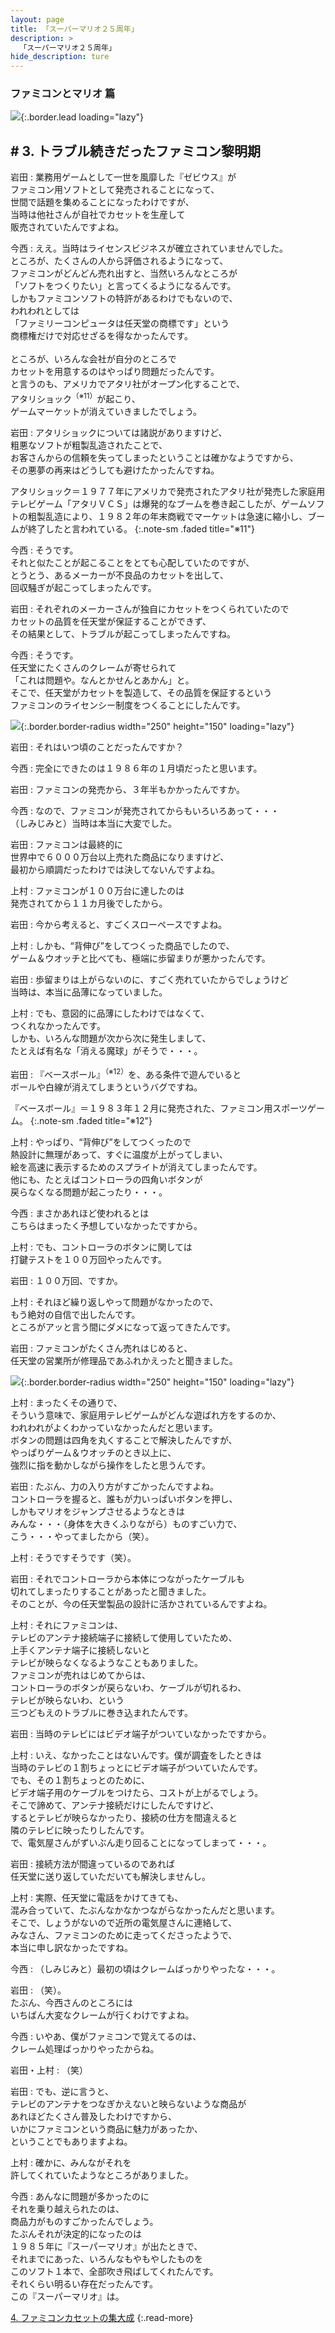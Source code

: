 ```yaml
---
layout: page
title: 「スーパーマリオ２５周年」
description: >
  「スーパーマリオ２５周年」
hide_description: ture
---
```


### ファミコンとマリオ 篇

![](/interviews/jp/etc/mario25th/vol1/img/mainvisual3.jpg){:.border.lead loading="lazy"}

## # 3. トラブル続きだったファミコン黎明期

岩田
: 業務用ゲームとして一世を風靡した『ゼビウス』が<br>ファミコン用ソフトとして発売されることになって、<br>世間で話題を集めることになったわけですが、<br>当時は他社さんが自社でカセットを生産して<br>販売されていたんですよね。

今西
: ええ。当時はライセンスビジネスが確立されていませんでした。<br>ところが、たくさんの人から評価されるようになって、<br>ファミコンがどんどん売れ出すと、当然いろんなところが<br>「ソフトをつくりたい」と言ってくるようになるんです。<br>しかもファミコンソフトの特許があるわけでもないので、<br>われわれとしては<br>「ファミリーコンピュータは任天堂の商標です」という<br>商標権だけで対応せざるを得なかったんです。<br><br>ところが、いろんな会社が自分のところで<br>カセットを用意するのはやっぱり問題だったんです。<br>と言うのも、アメリカでアタリ社がオープン化することで、<br>アタリショック<sup>（※11）</sup>が起こり、<br>ゲームマーケットが消えていきましたでしょう。

岩田
: アタリショックについては諸説がありますけど、<br>粗悪なソフトが粗製乱造されたことで、<br>お客さんからの信頼を失ってしまったということは確かなようですから、<br>その悪夢の再来はどうしても避けたかったんですね。

アタリショック＝１９７７年にアメリカで発売されたアタリ社が発売した家庭用テレビゲーム「アタリＶＣＳ」は爆発的なブームを巻き起こしたが、ゲームソフトの粗製乱造により、１９８２年の年末商戦でマーケットは急速に縮小し、ブームが終了したと言われている。
{:.note-sm .faded title="※11"}

今西
: そうです。<br>それと似たことが起こることをとても心配していたのですが、<br>とうとう、あるメーカーが不良品のカセットを出して、<br>回収騒ぎが起こってしまったんです。

岩田
: それぞれのメーカーさんが独自にカセットをつくられていたので<br>カセットの品質を任天堂が保証することができず、<br>その結果として、トラブルが起こってしまったんですね。

今西
: そうです。<br>任天堂にたくさんのクレームが寄せられて<br>「これは問題や。なんとかせんとあかん」と。<br>そこで、任天堂がカセットを製造して、その品質を保証するという<br>ファミコンのライセンシー制度をつくることにしたんです。

![](/interviews/jp/etc/mario25th/vol1/img/photo8.jpg){:.border.border-radius width="250" height="150" loading="lazy"}

岩田
: それはいつ頃のことだったんですか？

今西
: 完全にできたのは１９８６年の１月頃だったと思います。

岩田
: ファミコンの発売から、３年半もかかったんですか。

今西
: なので、ファミコンが発売されてからもいろいろあって・・・<br>（しみじみと）当時は本当に大変でした。

岩田
: ファミコンは最終的に<br>世界中で６０００万台以上売れた商品になりますけど、<br>最初から順調だったわけでは決してないんですよね。

上村
: ファミコンが１００万台に達したのは<br>発売されてから１１カ月後でしたから。

岩田
: 今から考えると、すごくスローペースですよね。

上村
: しかも、“背伸び”をしてつくった商品でしたので、<br>ゲーム＆ウオッチと比べても、極端に歩留まりが悪かったんです。

岩田
: 歩留まりは上がらないのに、すごく売れていたからでしょうけど<br>当時は、本当に品薄になっていました。

上村
: でも、意図的に品薄にしたわけではなくて、<br>つくれなかったんです。<br>しかも、いろんな問題が次から次に発生しまして、<br>たとえば有名な「消える魔球」がそうで・・・。

岩田
: 『ベースボール』<sup>（※12）</sup>を、ある条件で遊んでいると<br>ボールや白線が消えてしまうというバグですね。

『ベースボール』＝１９８３年１２月に発売された、ファミコン用スポーツゲーム。
{:.note-sm .faded title="※12"}

上村
: やっぱり、“背伸び”をしてつくったので<br>熱設計に無理があって、すぐに温度が上がってしまい、<br>絵を高速に表示するためのスプライトが消えてしまったんです。<br>他にも、たとえばコントローラの四角いボタンが<br>戻らなくなる問題が起こったり・・・。

今西
: まさかあれほど使われるとは<br>こちらはまったく予想していなかったですから。

上村
: でも、コントローラのボタンに関しては<br>打鍵テストを１００万回やったんです。

岩田
: １００万回、ですか。

上村
: それほど繰り返しやって問題がなかったので、<br>もう絶対の自信で出したんです。<br>ところがアッと言う間にダメになって返ってきたんです。

岩田
: ファミコンがたくさん売れはじめると、<br>任天堂の営業所が修理品であふれかえったと聞きました。

![](/interviews/jp/etc/mario25th/vol1/img/photo9.jpg){:.border.border-radius width="250" height="150" loading="lazy"}

上村
: まったくその通りで、<br>そういう意味で、家庭用テレビゲームがどんな遊ばれ方をするのか、<br>われわれがよくわかっていなかったんだと思います。<br>ボタンの問題は四角を丸くすることで解決したんですが、<br>やっぱりゲーム＆ウオッチのとき以上に、<br>強烈に指を動かしながら操作をしたと思うんです。

岩田
: たぶん、力の入り方がすごかったんですよね。<br>コントローラを握ると、誰もが力いっぱいボタンを押し、<br>しかもマリオをジャンプさせるようなときは<br>みんな・・・（身体を大きくふりながら）ものすごい力で、<br>こう・・・やってましたから（笑）。

上村
: そうですそうです（笑）。

岩田
: それでコントローラから本体につながったケーブルも<br>切れてしまったりすることがあったと聞きました。<br>そのことが、今の任天堂製品の設計に活かされているんですよね。

上村
: それにファミコンは、<br>テレビのアンテナ接続端子に接続して使用していたため、<br>上手くアンテナ端子に接続しないと<br>テレビが映らなくなるようなこともありました。<br>ファミコンが売れはじめてからは、<br>コントローラのボタンが戻らないわ、ケーブルが切れるわ、<br>テレビが映らないわ、という<br>三つどもえのトラブルに巻き込まれたんです。

岩田
: 当時のテレビにはビデオ端子がついていなかったですから。

上村
: いえ、なかったことはないんです。僕が調査をしたときは<br>当時のテレビの１割ちょっとにビデオ端子がついていたんです。<br>でも、その１割ちょっとのために、<br>ビデオ端子用のケーブルをつけたら、コストが上がるでしょう。<br>そこで諦めて、アンテナ接続だけにしたんですけど、<br>するとテレビが映らなかったり、接続の仕方を間違えると<br>隣のテレビに映ったりしたんです。<br>で、電気屋さんがずいぶん走り回ることになってしまって・・・。

岩田
: 接続方法が間違っているのであれば<br>任天堂に送り返していただいても解決しませんし。

上村
: 実際、任天堂に電話をかけてきても、<br>混み合っていて、たぶんなかなかつながらなかったんだと思います。<br>そこで、しょうがないので近所の電気屋さんに連絡して、<br>みなさん、ファミコンのために走ってくださったようで、<br>本当に申し訳なかったですね。

今西
: （しみじみと）最初の頃はクレームばっかりやったな・・・。

岩田
: （笑）。<br>たぶん、今西さんのところには<br>いちばん大変なクレームが行くわけですよね。

今西
: いやあ、僕がファミコンで覚えてるのは、<br>クレーム処理ばっかりやったからね。

岩田・上村
: （笑）

岩田
: でも、逆に言うと、<br>テレビのアンテナをつなぎかえないと映らないような商品が<br>あれほどたくさん普及したわけですから、<br>いかにファミコンという商品に魅力があったか、<br>ということでもありますよね。

上村
: 確かに、みんながそれを<br>許してくれていたようなところがありました。

今西
: あんなに問題が多かったのに<br>それを乗り越えられたのは、<br>商品力がものすごかったんでしょう。<br>たぶんそれが決定的になったのは<br>１９８５年に『スーパーマリオ』が出たときで、<br>それまでにあった、いろんなもやもやしたものを<br>このソフト１本で、全部吹き飛ばしてくれたんです。<br>それくらい明るい存在だったんです。<br>この『スーパーマリオ』は。

[4. ファミコンカセットの集大成](4.md)
{:.read-more}

